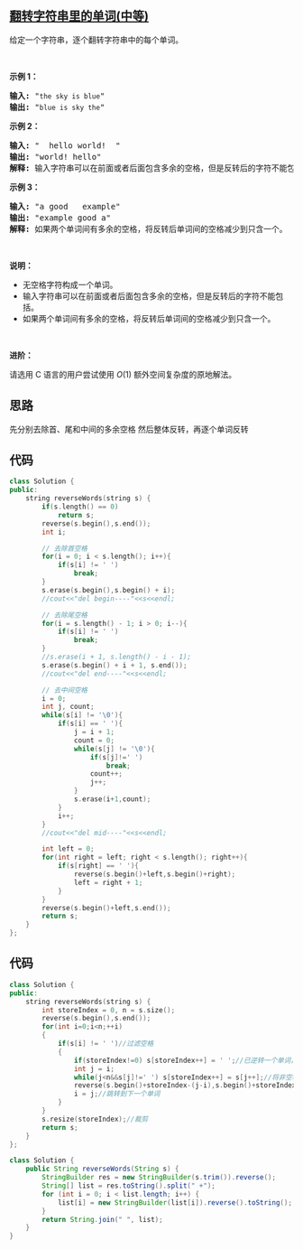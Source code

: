 ## [翻转字符串里的单词(中等)](https://leetcode-cn.com/problems/reverse-words-in-a-string/)
<div class="notranslate"><p>给定一个字符串，逐个翻转字符串中的每个单词。</p>

<p>&nbsp;</p>

<p><strong>示例 1：</strong></p>

<pre><strong>输入:</strong> "<code>the sky is blue</code>"
<strong>输出:&nbsp;</strong>"<code>blue is sky the</code>"
</pre>

<p><strong>示例 2：</strong></p>

<pre><strong>输入:</strong> " &nbsp;hello world! &nbsp;"
<strong>输出:&nbsp;</strong>"world! hello"
<strong>解释: </strong>输入字符串可以在前面或者后面包含多余的空格，但是反转后的字符不能包括。
</pre>

<p><strong>示例 3：</strong></p>

<pre><strong>输入:</strong> "a good &nbsp; example"
<strong>输出:&nbsp;</strong>"example good a"
<strong>解释: </strong>如果两个单词间有多余的空格，将反转后单词间的空格减少到只含一个。
</pre>

<p>&nbsp;</p>

<p><strong>说明：</strong></p>

<ul>
	<li>无空格字符构成一个单词。</li>
	<li>输入字符串可以在前面或者后面包含多余的空格，但是反转后的字符不能包括。</li>
	<li>如果两个单词间有多余的空格，将反转后单词间的空格减少到只含一个。</li>
</ul>

<p>&nbsp;</p>

<p><strong>进阶：</strong></p>

<p>请选用 C 语言的用户尝试使用&nbsp;<em>O</em>(1) 额外空间复杂度的原地解法。</p>
</div>

## 思路
先分别去除首、尾和中间的多余空格
然后整体反转，再逐个单词反转

## 代码
```c++
class Solution {
public:
    string reverseWords(string s) {
        if(s.length() == 0)
            return s;
        reverse(s.begin(),s.end());
        int i;

        // 去除首空格
        for(i = 0; i < s.length(); i++){
            if(s[i] != ' ')
                break;
        }
        s.erase(s.begin(),s.begin() + i);
        //cout<<"del begin----"<<s<<endl;

        // 去除尾空格
        for(i = s.length() - 1; i > 0; i--){
            if(s[i] != ' ')
                break;
        }
        //s.erase(i + 1, s.length() - i - 1);
        s.erase(s.begin() + i + 1, s.end());
        //cout<<"del end----"<<s<<endl;

        // 去中间空格
        i = 0;
        int j, count;
        while(s[i] != '\0'){
            if(s[i] == ' '){
                j = i + 1;
                count = 0;
                while(s[j] != '\0'){
                    if(s[j]!=' ')
                        break;
                    count++;
                    j++;
                }
                s.erase(i+1,count);
            }
            i++;
        }
        //cout<<"del mid----"<<s<<endl;

        int left = 0;
        for(int right = left; right < s.length(); right++){
            if(s[right] == ' '){
                reverse(s.begin()+left,s.begin()+right);
                left = right + 1;
            }
        }
        reverse(s.begin()+left,s.end());
        return s;
    }
};
```
## 代码
```c++
class Solution {
public:
    string reverseWords(string s) {
        int storeIndex = 0, n = s.size();
        reverse(s.begin(),s.end());
        for(int i=0;i<n;++i)
        {
            if(s[i] != ' ')//过滤空格
            {
                if(storeIndex!=0) s[storeIndex++] = ' ';//已逆转一个单词，开始添加空格
                int j = i;
                while(j<n&&s[j]!=' ') s[storeIndex++] = s[j++];//将非空格字符依次重填
                reverse(s.begin()+storeIndex-(j-i),s.begin()+storeIndex);//逆转单词
                i = j;//跳转到下一个单词
            }
        }
        s.resize(storeIndex);//裁剪
        return s;
    }
};
```

```java
class Solution {
    public String reverseWords(String s) {
        StringBuilder res = new StringBuilder(s.trim()).reverse();
        String[] list = res.toString().split(" +");
        for (int i = 0; i < list.length; i++) {
            list[i] = new StringBuilder(list[i]).reverse().toString();
        }
        return String.join(" ", list);
    }
}
```